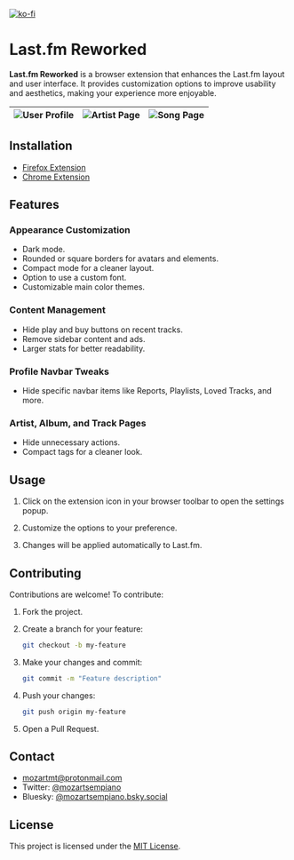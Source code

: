 [![ko-fi](https://ko-fi.com/img/githubbutton_sm.svg)](https://ko-fi.com/V7V81FVVVI)

# Last.fm Reworked

**Last.fm Reworked** is a browser extension that enhances the Last.fm layout and user interface. It provides customization options to improve usability and aesthetics, making your experience more enjoyable.

| ![User Profile](https://i.imgur.com/jZI6nwP.png) | ![Artist Page](https://i.imgur.com/hXwsW2g.png) | ![Song Page](https://i.imgur.com/mbVhA9S.png) |
| :-----------------------------------------------: | :----------------------------------------------: | :--------------------------------------------: |

## Installation

- [Firefox Extension](https://addons.mozilla.org/firefox/addon/last-fm-reworked/)
- [Chrome Extension](https://chromewebstore.google.com/detail/lastfm-reworked/jihcknccokongmfklnodojmpkjdgihlf)

## Features

### Appearance Customization

- Dark mode.
- Rounded or square borders for avatars and elements.
- Compact mode for a cleaner layout.
- Option to use a custom font.
- Customizable main color themes.

### Content Management

- Hide play and buy buttons on recent tracks.
- Remove sidebar content and ads.
- Larger stats for better readability.

### Profile Navbar Tweaks

- Hide specific navbar items like Reports, Playlists, Loved Tracks, and more.

### Artist, Album, and Track Pages

- Hide unnecessary actions.
- Compact tags for a cleaner look.

## Usage

1. Click on the extension icon in your browser toolbar to open the settings popup.

2. Customize the options to your preference.

3. Changes will be applied automatically to Last.fm.

## Contributing

Contributions are welcome! To contribute:

1. Fork the project.

2. Create a branch for your feature:

   ```bash
   git checkout -b my-feature
   ```

3. Make your changes and commit:

   ```bash
   git commit -m "Feature description"
   ```

4. Push your changes:

   ```bash
   git push origin my-feature
   ```

5. Open a Pull Request.

## Contact

- [mozartmt@protonmail.com](mailto:mozartmt@protonmail.com)
- Twitter: [@mozartsempiano](https://twitter.com/mozartsempiano)
- Bluesky: [@mozartsempiano.bsky.social](https://bsky.app/profile/mozartsempiano.bsky.social)

## License

This project is licensed under the [MIT License](LICENSE).
